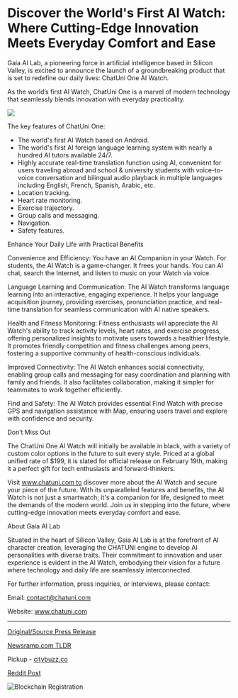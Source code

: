 # Discover the World's First AI Watch: Where Cutting-Edge Innovation Meets Everyday Comfort and Ease

Gaia AI Lab, a pioneering force in artificial intelligence based in Silicon Valley, is excited to announce the launch of a groundbreaking product that is set to redefine our daily lives: ChatUni One AI Watch.

As the world’s first AI Watch, ChatUni One is a marvel of modern technology that seamlessly blends innovation with everyday practicality.

![](https://api.blockchainwire.io/uploads/Proleoio/editor_image/43968a32-569c-4577-92c7-24554639eab4.JPG)

The key features of ChatUni One:

* The world's first AI Watch based on Android.
* The world's first AI foreign language learning system with nearly a hundred AI tutors available 24/7.
* Highly accurate real-time translation function using AI, convenient for users traveling abroad and school & university students with voice-to-voice conversation and bilingual audio playback in multiple languages including English, French, Spanish, Arabic, etc.
* Location tracking.
* Heart rate monitoring.
* Exercise trajectory.
* Group calls and messaging.
* Navigation.
* Safety features.

Enhance Your Daily Life with Practical Benefits

Convenience and Efficiency: You have an AI Companion in your Watch. For students, the AI Watch is a game-changer. It frees your hands. You can AI chat, search the Internet, and listen to music on your Watch via voice.

Language Learning and Communication: The AI Watch transforms language learning into an interactive, engaging experience. It helps your language acquisition journey, providing exercises, pronunciation practice, and real-time translation for seamless communication with AI native speakers.

Health and Fitness Monitoring: Fitness enthusiasts will appreciate the AI Watch's ability to track activity levels, heart rates, and exercise progress, offering personalized insights to motivate users towards a healthier lifestyle. It promotes friendly competition and fitness challenges among peers, fostering a supportive community of health-conscious individuals.

Improved Connectivity: The AI Watch enhances social connectivity, enabling group calls and messaging for easy coordination and planning with family and friends. It also facilitates collaboration, making it simpler for teammates to work together efficiently.

Find and Safety: The AI Watch provides essential Find Watch with precise GPS and navigation assistance with Map, ensuring users travel and explore with confidence and security.

Don’t Miss Out

The ChatUni One AI Watch will initially be available in black, with a variety of custom color options in the future to suit every style. Priced at a global unified rate of $199, it is slated for official release on February 19th, making it a perfect gift for tech enthusiasts and forward-thinkers.

Visit www.chatuni.com to discover more about the AI Watch and secure your piece of the future. With its unparalleled features and benefits, the AI Watch is not just a smartwatch; it's a companion for life, designed to meet the demands of the modern world. Join us in stepping into the future, where cutting-edge innovation meets everyday comfort and ease.

About Gaia AI Lab

Situated in the heart of Silicon Valley, Gaia AI Lab is at the forefront of AI character creation, leveraging the CHATUNI engine to develop AI personalities with diverse traits. Their commitment to innovation and user experience is evident in the AI Watch, embodying their vision for a future where technology and daily life are seamlessly interconnected.

For further information, press inquiries, or interviews, please contact:

Email: contact@chatuni.com

Website: www.chatuni.com 

---

[Original/Source Press Release](https://blockchainwire.io/press-release/discover-the-worlds-first-ai-watch-where-cutting-edge-innovation-meets-everyday-comfort-and-ease)
                    

[Newsramp.com TLDR](https://newsramp.com/curated-news/gaia-ai-lab-launches-chatuni-one-ai-watch-redefining-daily-life/c5b2228a3e85546620ed4eb486b4bb0d) 


Pickup - [citybuzz.co](https://citybuzz.co/2024/02/20/introducing-chatuni-one-the-world-s-first-ai-watch)
 



[Reddit Post](https://www.reddit.com/r/technology_press/comments/1avwxtb/gaia_ai_lab_launches_chatuni_one_ai_watch/) 



![Blockchain Registration](https://cdn.newsramp.app/blockchainwire/qrcode/242/20/noteSZyV.webp)